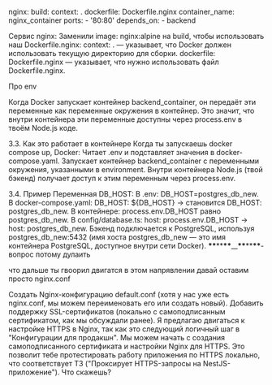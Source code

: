 nginx:
build:
context: .
dockerfile: Dockerfile.nginx
container_name: nginx_container
ports: - '80:80'
depends_on: - backend

Сервис nginx:
Заменили image: nginx:alpine на build, чтобы использовать наш Dockerfile.nginx:
context: . — указывает, что Docker должен использовать текущую директорию для сборки.
dockerfile: Dockerfile.nginx — указывает, что нужно использовать файл Dockerfile.nginx.

Про env

Когда Docker запускает контейнер backend_container, он передаёт эти переменные как переменные окружения в контейнер.
Это значит, что внутри контейнера эти переменные доступны через process.env в твоём Node.js коде.

3.3. Как это работает в контейнере
Когда ты запускаешь docker compose up, Docker:
Читает .env и подставляет значения в docker-compose.yaml.
Запускает контейнер backend_container с переменными окружения, указанными в environment.
Внутри контейнера Node.js (твой бэкенд) получает доступ к этим переменным через process.env.

3.4. Пример
Переменная DB_HOST:
В .env: DB_HOST=postgres_db_new.
В docker-compose.yaml: DB_HOST: ${DB_HOST} → становится DB_HOST: postgres_db_new.
В контейнере: process.env.DB_HOST равно postgres_db_new.
В config/database.ts: host: process.env.DB_HOST → host: postgres_db_new.
Бэкенд подключается к PostgreSQL, используя postgres_db_new:5432 (имя хоста postgres_db_new — это имя контейнера PostgreSQL, доступное внутри сети Docker).
****\*\*****\*\*****\*\*****\_\_****\*\*****\*\*****\*\*****-
вопрос потому дулаить

что дальше ты гвоорил двигатся в этом напрявлении давай оставим просто nginx.conf

Создать Nginx-конфигурацию default.conf (хотя у нас уже есть nginx.conf, мы можем переименовать его или создать новый).
Добавить поддержку SSL-сертификатов (локально с самоподписанным сертификатом, как мы обсуждали ранее).
Я предлагаю двигаться к настройке HTTPS в Nginx, так как это следующий логичный шаг в "Конфигурации для продакшн". Мы можем начать с создания самоподписанного сертификата и настройки Nginx для HTTPS. Это позволит тебе протестировать работу приложения по HTTPS локально, что соответствует ТЗ ("Проксирует HTTPS-запросы на NestJS-приложение"). Что скажешь?
